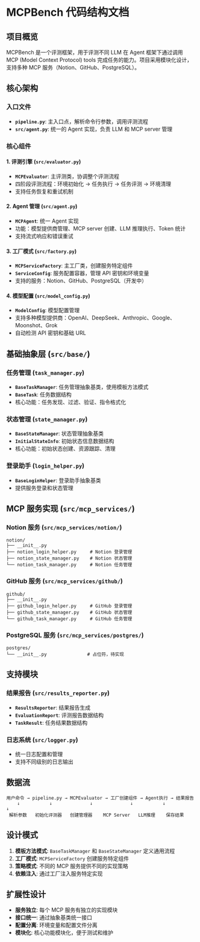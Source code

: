 # MCPBench 代码结构文档

## 项目概览

MCPBench 是一个评测框架，用于评测不同 LLM 在 Agent 框架下通过调用 MCP (Model Context Protocol) tools 完成任务的能力。项目采用模块化设计，支持多种 MCP 服务（Notion、GitHub、PostgreSQL）。

## 核心架构

### 入口文件
- **`pipeline.py`**: 主入口点，解析命令行参数，调用评测流程
- **`src/agent.py`**: 统一的 Agent 实现，负责 LLM 和 MCP server 管理

### 核心组件

#### 1. 评测引擎 (`src/evaluator.py`)
- **`MCPEvaluator`**: 主评测类，协调整个评测流程
- 四阶段评测流程：环境初始化 → 任务执行 → 任务评测 → 环境清理
- 支持任务恢复和重试机制

#### 2. Agent 管理 (`src/agent.py`)
- **`MCPAgent`**: 统一 Agent 实现
- 功能：模型提供商管理、MCP server 创建、LLM 推理执行、Token 统计
- 支持流式响应和错误重试

#### 3. 工厂模式 (`src/factory.py`)
- **`MCPServiceFactory`**: 主工厂类，创建服务特定组件
- **`ServiceConfig`**: 服务配置容器，管理 API 密钥和环境变量
- 支持的服务：Notion、GitHub、PostgreSQL（开发中）

#### 4. 模型配置 (`src/model_config.py`)
- **`ModelConfig`**: 模型配置管理
- 支持多种模型提供商：OpenAI、DeepSeek、Anthropic、Google、Moonshot、Grok
- 自动检测 API 密钥和基础 URL

## 基础抽象层 (`src/base/`)

### 任务管理 (`task_manager.py`)
- **`BaseTaskManager`**: 任务管理抽象基类，使用模板方法模式
- **`BaseTask`**: 任务数据结构
- 核心功能：任务发现、过滤、验证、指令格式化

### 状态管理 (`state_manager.py`)
- **`BaseStateManager`**: 状态管理抽象基类
- **`InitialStateInfo`**: 初始状态信息数据结构
- 核心功能：初始状态创建、资源跟踪、清理

### 登录助手 (`login_helper.py`)
- **`BaseLoginHelper`**: 登录助手抽象基类
- 提供服务登录和状态管理

## MCP 服务实现 (`src/mcp_services/`)

### Notion 服务 (`src/mcp_services/notion/`)
```
notion/
├── __init__.py
├── notion_login_helper.py     # Notion 登录管理
├── notion_state_manager.py    # Notion 状态管理
└── notion_task_manager.py     # Notion 任务管理
```

### GitHub 服务 (`src/mcp_services/github/`)
```
github/
├── __init__.py
├── github_login_helper.py     # GitHub 登录管理
├── github_state_manager.py    # GitHub 状态管理
└── github_task_manager.py     # GitHub 任务管理
```

### PostgreSQL 服务 (`src/mcp_services/postgres/`)
```
postgres/
└── __init__.py               # 占位符，待实现
```

## 支持模块

### 结果报告 (`src/results_reporter.py`)
- **`ResultsReporter`**: 结果报告生成
- **`EvaluationReport`**: 评测报告数据结构
- **`TaskResult`**: 任务结果数据结构

### 日志系统 (`src/logger.py`)
- 统一日志配置和管理
- 支持不同级别的日志输出

## 数据流

```
用户命令 → pipeline.py → MCPEvaluator → 工厂创建组件 → Agent执行 → 结果报告
    ↓           ↓              ↓              ↓           ↓           ↓
 解析参数   初始化评测器   创建管理器    MCP Server   LLM推理    保存结果
```

## 设计模式

1. **模板方法模式**: `BaseTaskManager` 和 `BaseStateManager` 定义通用流程
2. **工厂模式**: `MCPServiceFactory` 创建服务特定组件
3. **策略模式**: 不同的 MCP 服务提供不同的实现策略
4. **依赖注入**: 通过工厂注入服务特定实现

## 扩展性设计

- **服务独立**: 每个 MCP 服务有独立的实现模块
- **接口统一**: 通过抽象基类统一接口
- **配置分离**: 环境变量和配置文件分离
- **模块化**: 核心功能模块化，便于测试和维护